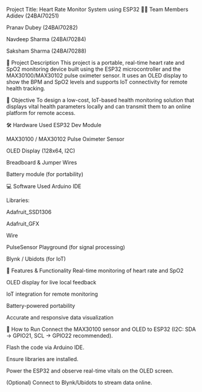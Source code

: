 Project Title: Heart Rate Monitor System using ESP32
👨‍💻 Team Members
Adidev (24BAI70251)

Pranav Dubey (24BAI70282)

Navdeep Sharma (24BAI70284)

Saksham Sharma (24BAI70288)

📍 Project Description
This project is a portable, real-time heart rate and SpO2 monitoring device built using the ESP32 microcontroller and the MAX30100/MAX30102 pulse oximeter sensor. It uses an OLED display to show the BPM and SpO2 levels and supports IoT connectivity for remote health tracking.

🧠 Objective
To design a low-cost, IoT-based health monitoring solution that displays vital health parameters locally and can transmit them to an online platform for remote access.

🛠️ Hardware Used
ESP32 Dev Module

MAX30100 / MAX30102 Pulse Oximeter Sensor

OLED Display (128x64, I2C)

Breadboard & Jumper Wires

Battery module (for portability)

💻 Software Used
Arduino IDE

Libraries:

Adafruit_SSD1306

Adafruit_GFX

Wire

PulseSensor Playground (for signal processing)

Blynk / Ubidots (for IoT)

🧪 Features & Functionality
Real-time monitoring of heart rate and SpO2

OLED display for live local feedback

IoT integration for remote monitoring

Battery-powered portability

Accurate and responsive data visualization

🔧 How to Run
Connect the MAX30100 sensor and OLED to ESP32 (I2C: SDA → GPIO21, SCL → GPIO22 recommended).

Flash the code via Arduino IDE.

Ensure libraries are installed.

Power the ESP32 and observe real-time vitals on the OLED screen.

(Optional) Connect to Blynk/Ubidots to stream data online.
